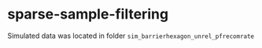 # sparse-sample-filtering

Simulated data was located in folder `sim_barrierhexagon_unrel_pfrecomrate`

